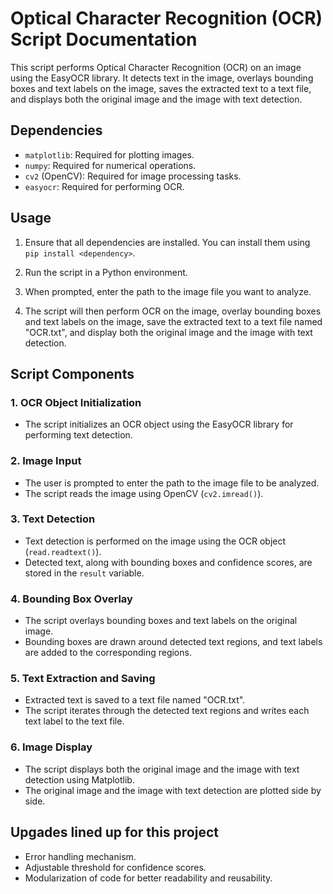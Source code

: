 # Optical Character Recognition (OCR) Script Documentation

This script performs Optical Character Recognition (OCR) on an image using the EasyOCR library.
It detects text in the image, overlays bounding boxes and text labels on the image, saves the extracted text to a text file, and displays both the original image and the image with text detection.

## Dependencies

- `matplotlib`: Required for plotting images.
- `numpy`: Required for numerical operations.
- `cv2` (OpenCV): Required for image processing tasks.
- `easyocr`: Required for performing OCR.

## Usage

1. Ensure that all dependencies are installed. You can install them using `pip install <dependency>`.

2. Run the script in a Python environment.

3. When prompted, enter the path to the image file you want to analyze.

4. The script will then perform OCR on the image, overlay bounding boxes and text labels on the image, save the extracted text to a text file named "OCR.txt", and display both the original image and the image with text detection.

## Script Components

### 1. OCR Object Initialization

- The script initializes an OCR object using the EasyOCR library for performing text detection.

### 2. Image Input

- The user is prompted to enter the path to the image file to be analyzed.
- The script reads the image using OpenCV (`cv2.imread()`).

### 3. Text Detection

- Text detection is performed on the image using the OCR object (`read.readtext()`).
- Detected text, along with bounding boxes and confidence scores, are stored in the `result` variable.

### 4. Bounding Box Overlay

- The script overlays bounding boxes and text labels on the original image.
- Bounding boxes are drawn around detected text regions, and text labels are added to the corresponding regions.

### 5. Text Extraction and Saving

- Extracted text is saved to a text file named "OCR.txt".
- The script iterates through the detected text regions and writes each text label to the text file.

### 6. Image Display

- The script displays both the original image and the image with text detection using Matplotlib.
- The original image and the image with text detection are plotted side by side.

## Upgades lined up for this project

- Error handling mechanism.
- Adjustable threshold for confidence scores.
- Modularization of code for better readability and reusability.
